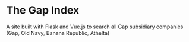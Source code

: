 # The Gap Index

A site built with Flask and Vue.js to search all Gap subsidiary companies (Gap, Old Navy, Banana Republic, Athelta)